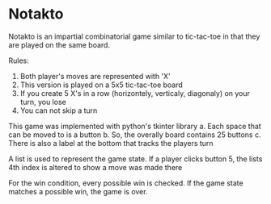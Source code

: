 # Notakto

Notakto is an impartial combinatorial game similar to tic-tac-toe in that they are played on the same board.

Rules:

1. Both player's moves are represented with 'X'
2. This version is played on a 5x5 tic-tac-toe board
3. If you create 5 X's in a row (horizontely, verticaly, diagonaly) on your turn, you lose
4. You can not skip a turn

This game was implemented with python's tkinter library
    a. Each space that can be moved to is a button
    b. So, the overally board contains 25 buttons
    c. There is also a label at the bottom that tracks the players turn

A list is used to represent the game state. If a player clicks button 5, the lists 4th index is altered to show a move was made there

For the win condition, every possible win is checked. If the game state matches a possible win, the game is over.
